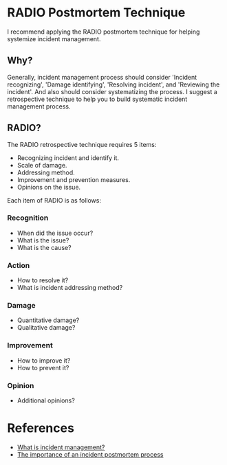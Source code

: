 # RADIO Postmortem Technique

I recommend applying the RADIO postmortem technique for helping systemize incident management.

## Why?
Generally, incident management process should consider 'Incident recognizing', 'Damage identifying', 'Resolving incident', and 'Reviewing the incident'.
And also should consider systematizing the process.
I suggest a retrospective technique to help you to build systematic incident management process.

## RADIO?
The RADIO retrospective technique requires 5 items:

- Recognizing incident and identify it. 
- Scale of damage.
- Addressing method.
- Improvement and prevention measures.
- Opinions on the issue.

Each item of RADIO is as follows:

### Recognition
* When did the issue occur?
* What is the issue?
* What is the cause?

### Action
* How to resolve it?
* What is incident addressing method?

### Damage
* Quantitative damage?
* Qualitative damage?

### Improvement
* How to improve it?
* How to prevent it?

### Opinion
* Additional opinions?

# References
* [What is incident management?](https://www.ibm.com/topics/incident-management)
* [The importance of an incident postmortem process](https://www.atlassian.com/incident-management/postmortem)
